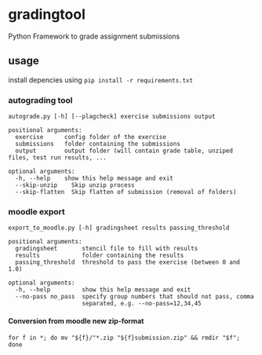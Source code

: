 # gradingtool
Python Framework to grade assignment submissions

## usage

install depencies using ``pip install -r requirements.txt``

### autograding tool
    autograde.py [-h] [--plagcheck] exercise submissions output

    positional arguments:
      exercise		config folder of the exercise
      submissions	folder containing the submissions
      output		output folder (will contain grade table, unziped files, test run results, ...

    optional arguments:
      -h, --help	show this help message and exit
      --skip-unzip    Skip unzip process
      --skip-flatten  Skip flatten of submission (removal of folders)


### moodle export
    export_to_moodle.py [-h] gradingsheet results passing_threshold

    positional arguments:
      gradingsheet       stencil file to fill with results
      results            folder containing the results
      passing_threshold  threshold to pass the exercise (between 0 and 1.0)

    optional arguments:
      -h, --help         show this help message and exit
      --no-pass no_pass  specify group numbers that should not pass, comma
                         separated, e.g. --no-pass=12,34,45



#### Conversion from moodle new zip-format

```
for f in *; do mv "${f}/"*.zip "${f}submission.zip" && rmdir "$f"; done
```
